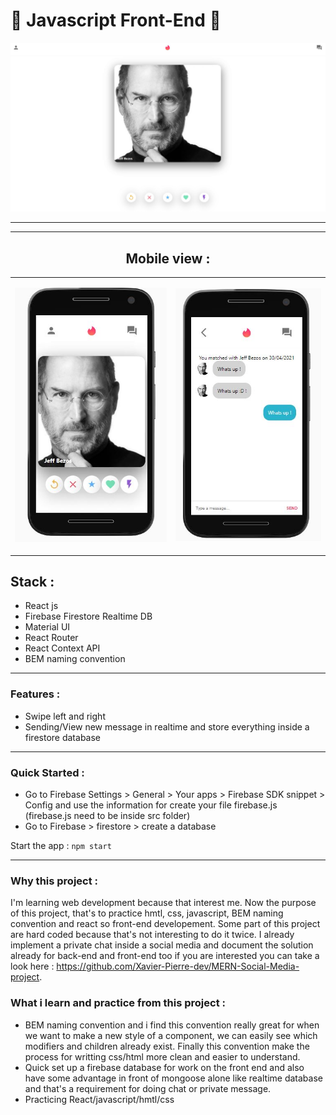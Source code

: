 # 🚀 Javascript Front-End 🚀

<div align="center">
  
![Alt text](./PC_vue.JPG "screenshot")

___
___

<table style="width:100%" align="center" width="100%" >
  
  ## Mobile view :


<tr>
<td>
  
              
![Alt_text](./mobile_vue_1.JPG "screenshot")
              
</td>
            
<td>
            
![Alt text](./mobile_vue_2.JPG "screenshot")
              
</td>

</tr>

</table>

</div>


## Stack :
* React js
* Firebase Firestore Realtime DB
* Material UI
* React Router
* React Context API
* BEM naming convention
_____________________________

### Features :
* Swipe left and right
* Sending/View new message in realtime and store everything inside a firestore database
_____________________________

### Quick Started :
* Go to Firebase Settings > General > Your apps > Firebase SDK snippet > Config and use the information for create your file firebase.js (firebase.js need to be inside src folder)
* Go to Firebase > firestore > create a database


Start the app : `npm start`
_____________________________

### Why this project :
I'm learning web development because that interest me. Now the purpose of this project, that's to practice hmtl, css, javascript, BEM naming convention and react so front-end developement. Some part of this project are hard coded because that's not interesting to do it twice. I already implement a private chat inside a social media and document the solution already for back-end and front-end too if you are interested you can take a look here : https://github.com/Xavier-Pierre-dev/MERN-Social-Media-project. 

### What i learn and practice from this project :
  - BEM naming convention and i find this convention really great for when we want to make a new style of a component, we can easily see which modifiers and children already exist. Finally this convention make the process for writting css/html more clean and easier to understand. 
  - Quick set up a firebase database for work on the front end and also have some advantage in front of mongoose alone like realtime database and that's a requirement for doing chat or private message. 
  - Practicing React/javascript/hmtl/css 

  


